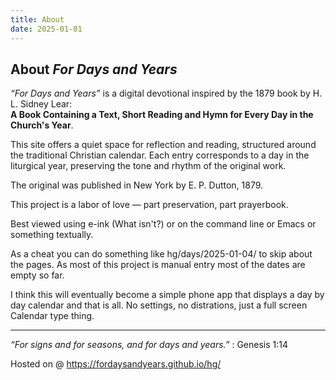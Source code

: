```yaml
---
title: About
date: 2025-01-01
---
```


## About _For Days and Years_

_“For Days and Years”_ is a digital devotional inspired by the 1879 book by H. L. Sidney Lear:  
**A Book Containing a Text, Short Reading and Hymn for Every Day in the Church's Year**.

This site offers a quiet space for reflection and reading, structured around the traditional Christian calendar. Each entry corresponds to a day in the liturgical year, preserving the tone and rhythm of the original work.

The original was published in New York by E. P. Dutton, 1879.

This project is a labor of love — part preservation, part prayerbook.


Best viewed using e-ink (What isn't?) or on the command line or Emacs or something textually. 


As a cheat you can do something like hg/days/2025-01-04/ to skip about the pages. As most of this project is manual entry most of the dates are empty so far.

I think this will eventually become a simple phone app that displays a day by day calendar and that is all. No settings, no distrations, just a full screen Calendar type thing.

---

_“For signs and for seasons, and for days and years.”_ : Genesis 1:14

Hosted on @ https://fordaysandyears.github.io/hg/
